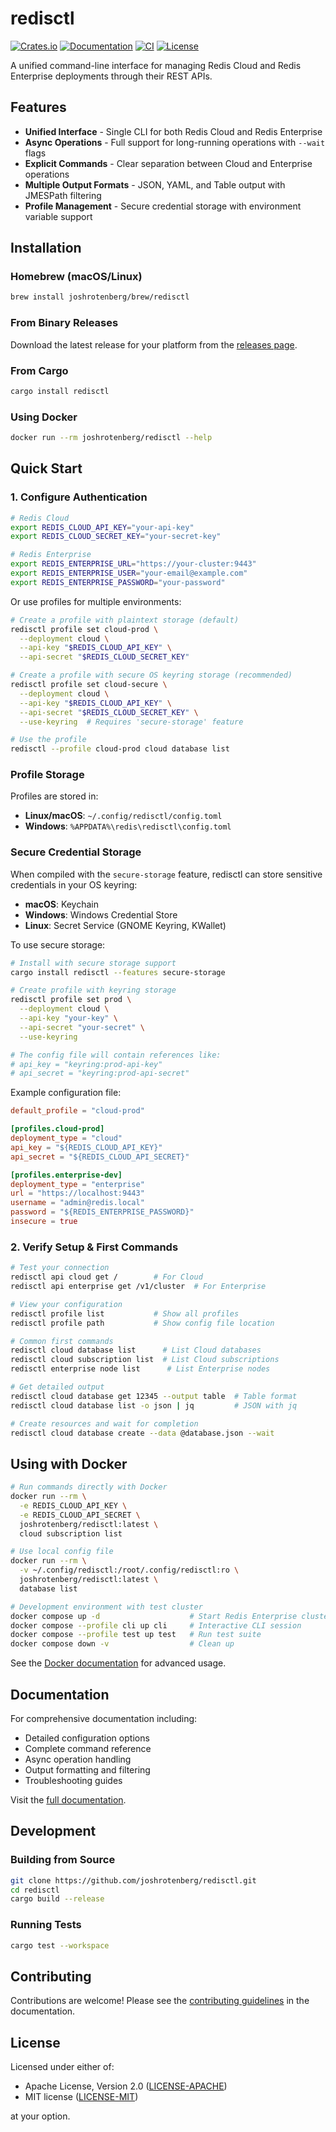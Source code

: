 # redisctl

[![Crates.io](https://img.shields.io/crates/v/redisctl.svg)](https://crates.io/crates/redisctl)
[![Documentation](https://docs.rs/redisctl/badge.svg)](https://docs.rs/redisctl)
[![CI](https://github.com/joshrotenberg/redisctl/actions/workflows/ci.yml/badge.svg)](https://github.com/joshrotenberg/redisctl/actions/workflows/ci.yml)
[![License](https://img.shields.io/badge/license-MIT%20OR%20Apache--2.0-blue.svg)](https://github.com/joshrotenberg/redisctl#license)

A unified command-line interface for managing Redis Cloud and Redis Enterprise deployments through their REST APIs.

## Features

- **Unified Interface** - Single CLI for both Redis Cloud and Redis Enterprise
- **Async Operations** - Full support for long-running operations with `--wait` flags  
- **Explicit Commands** - Clear separation between Cloud and Enterprise operations
- **Multiple Output Formats** - JSON, YAML, and Table output with JMESPath filtering
- **Profile Management** - Secure credential storage with environment variable support

## Installation

### Homebrew (macOS/Linux)
```bash
brew install joshrotenberg/brew/redisctl
```

### From Binary Releases
Download the latest release for your platform from the [releases page](https://github.com/joshrotenberg/redisctl/releases).

### From Cargo
```bash
cargo install redisctl
```

### Using Docker
```bash
docker run --rm joshrotenberg/redisctl --help
```

## Quick Start

### 1. Configure Authentication

```bash
# Redis Cloud
export REDIS_CLOUD_API_KEY="your-api-key"
export REDIS_CLOUD_SECRET_KEY="your-secret-key"

# Redis Enterprise
export REDIS_ENTERPRISE_URL="https://your-cluster:9443"
export REDIS_ENTERPRISE_USER="your-email@example.com"
export REDIS_ENTERPRISE_PASSWORD="your-password"
```

Or use profiles for multiple environments:

```bash
# Create a profile with plaintext storage (default)
redisctl profile set cloud-prod \
  --deployment cloud \
  --api-key "$REDIS_CLOUD_API_KEY" \
  --api-secret "$REDIS_CLOUD_SECRET_KEY"

# Create a profile with secure OS keyring storage (recommended)
redisctl profile set cloud-secure \
  --deployment cloud \
  --api-key "$REDIS_CLOUD_API_KEY" \
  --api-secret "$REDIS_CLOUD_SECRET_KEY" \
  --use-keyring  # Requires 'secure-storage' feature

# Use the profile
redisctl --profile cloud-prod cloud database list
```

### Profile Storage

Profiles are stored in:
- **Linux/macOS**: `~/.config/redisctl/config.toml`
- **Windows**: `%APPDATA%\redis\redisctl\config.toml`

### Secure Credential Storage

When compiled with the `secure-storage` feature, redisctl can store sensitive credentials in your OS keyring:

- **macOS**: Keychain
- **Windows**: Windows Credential Store
- **Linux**: Secret Service (GNOME Keyring, KWallet)

To use secure storage:
```bash
# Install with secure storage support
cargo install redisctl --features secure-storage

# Create profile with keyring storage
redisctl profile set prod \
  --deployment cloud \
  --api-key "your-key" \
  --api-secret "your-secret" \
  --use-keyring

# The config file will contain references like:
# api_key = "keyring:prod-api-key"
# api_secret = "keyring:prod-api-secret"
```

Example configuration file:
```toml
default_profile = "cloud-prod"

[profiles.cloud-prod]
deployment_type = "cloud"
api_key = "${REDIS_CLOUD_API_KEY}"
api_secret = "${REDIS_CLOUD_API_SECRET}"

[profiles.enterprise-dev]
deployment_type = "enterprise"
url = "https://localhost:9443"
username = "admin@redis.local"
password = "${REDIS_ENTERPRISE_PASSWORD}"
insecure = true
```

### 2. Verify Setup & First Commands

```bash
# Test your connection
redisctl api cloud get /        # For Cloud
redisctl api enterprise get /v1/cluster  # For Enterprise

# View your configuration
redisctl profile list           # Show all profiles
redisctl profile path           # Show config file location

# Common first commands
redisctl cloud database list      # List Cloud databases
redisctl cloud subscription list  # List Cloud subscriptions
redisctl enterprise node list      # List Enterprise nodes

# Get detailed output
redisctl cloud database get 12345 --output table  # Table format
redisctl cloud database list -o json | jq         # JSON with jq

# Create resources and wait for completion
redisctl cloud database create --data @database.json --wait
```

## Using with Docker

```bash
# Run commands directly with Docker
docker run --rm \
  -e REDIS_CLOUD_API_KEY \
  -e REDIS_CLOUD_API_SECRET \
  joshrotenberg/redisctl:latest \
  cloud subscription list

# Use local config file
docker run --rm \
  -v ~/.config/redisctl:/root/.config/redisctl:ro \
  joshrotenberg/redisctl:latest \
  database list

# Development environment with test cluster
docker compose up -d                    # Start Redis Enterprise cluster
docker compose --profile cli up cli     # Interactive CLI session
docker compose --profile test up test   # Run test suite
docker compose down -v                  # Clean up
```

See the [Docker documentation](https://joshrotenberg.com/redisctl/getting-started/docker.html) for advanced usage.

## Documentation

For comprehensive documentation including:
- Detailed configuration options
- Complete command reference
- Async operation handling
- Output formatting and filtering
- Troubleshooting guides

Visit the [full documentation](https://joshrotenberg.github.io/redisctl/).

## Development

### Building from Source
```bash
git clone https://github.com/joshrotenberg/redisctl.git
cd redisctl
cargo build --release
```

### Running Tests
```bash
cargo test --workspace
```

## Contributing

Contributions are welcome! Please see the [contributing guidelines](https://joshrotenberg.github.io/redisctl/developer/contributing.html) in the documentation.

## License

Licensed under either of:
- Apache License, Version 2.0 ([LICENSE-APACHE](LICENSE-APACHE))
- MIT license ([LICENSE-MIT](LICENSE-MIT))

at your option.